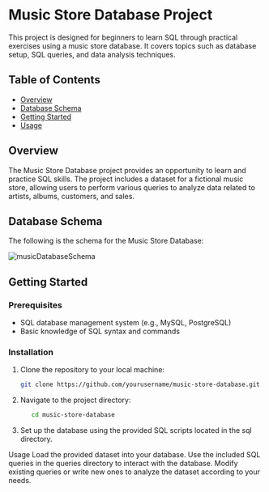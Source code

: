 # Music Store Database Project  

This project is designed for beginners to learn SQL through practical exercises using a music store database. It covers topics such as database setup, SQL queries, and data analysis techniques.  

## Table of Contents  

- [Overview](#overview)  
- [Database Schema](#database-schema)  
- [Getting Started](#getting-started)  
- [Usage](#usage) 

## Overview  

The Music Store Database project provides an opportunity to learn and practice SQL skills. The project includes a dataset for a fictional music store, allowing users to perform various queries to analyze data related to artists, albums, customers, and sales.  

## Database Schema  

The following is the schema for the Music Store Database:  

  ![musicDatabaseSchema](https://github.com/user-attachments/assets/3c3c9a94-7344-4e48-b71b-03150c271f5d)





## Getting Started  

### Prerequisites  

- SQL database management system (e.g., MySQL, PostgreSQL)  
- Basic knowledge of SQL syntax and commands  

### Installation  

1. Clone the repository to your local machine:  
   ```bash  
   git clone https://github.com/yourusername/music-store-database.git

2. Navigate to the project directory:
   ```bash
      cd music-store-database

3. Set up the database using the provided SQL scripts located in the sql directory.


Usage
Load the provided dataset into your database.
Use the included SQL queries in the queries directory to interact with the database.
Modify existing queries or write new ones to analyze the dataset according to your needs.




